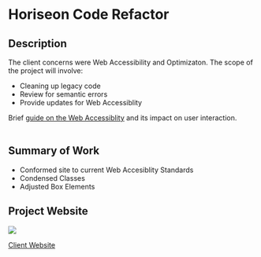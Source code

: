 # Horiseon Code Refactor

## Description
The client concerns were Web Accessibility and Optimizaton. The scope of the project will involve: 
- Cleaning up legacy code 
- Review for semantic errors 
- Provide updates for Web Accessiblity 

Brief [guide on the Web Accessiblity](https://www.w3.org/standards/webdesign/accessibility) and its impact on user interaction.
<br><br>

## Summary of Work
- Conformed site to current Web Accesiblity Standards
- Condensed Classes
- Adjusted Box Elements

## Project Website
![](http://pfuserfiles.globiflow.com/1180542656-7658-screenshot20200813at110724pm.png)


[Client Website](https://klvvr.github.io/newHomework/) 



